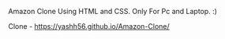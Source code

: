 Amazon Clone Using HTML and CSS.
Only For Pc and Laptop. :)

Clone - https://yashh56.github.io/Amazon-Clone/ 

